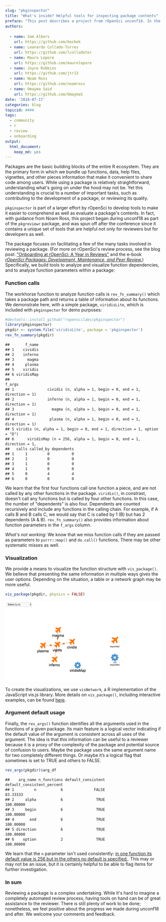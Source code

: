 ```yaml
---
slug: "pkginspector"
title: "What's inside? Helpful tools for inspecting package contents"
preface: "This post describes a project from rOpenSci unconf18. In the spirit of exploration and experimentation at our unconferences, projects are not necessarily finished products or in scope for rOpenSci packages."
authors:
    
  - name: Sam Albers
    url: https://github.com/boshek
  - name: Leonardo Collado-Torres
    url: https://github.com/lcolladotor
  - name: Mauro Lepore
    url: https://github.com/maurolepore
  - name: Joyce Robbins
    url: https://github.com/jtr13
  - name: Noam Ross
    url: https://github.com/noamross
  - name: Omayma Said
    url: https://github.com/OmaymaS   
date: '2018-07-17'
categories: blog
topicid: ####
tags:
  - community
  - r
  - review
  - onboarding
output: 
  html_document: 
    keep_md: yes
---
```


Packages are the basic building blocks of the entire R ecosystem. They are the primary form in which we bundle up functions, data, help files, vignettes, and other pieces information that make it convenient to share code among users. While using a package is relatively straightforward, understanding what's going on under the hood may not be. Yet this understanding is crucial to a number of important tasks, such as contributing to the development of a package, or reviewing its quality. 

`pkginspector` is part of a larger effort by rOpenSci to develop tools to make it easier to comprehend as well as evaluate a package's contents. In fact, with guidance from Noam Ross, this project began during unconf18 as part of the `pkgreviewr` package, and was spun off after the conference since it contains a unique set of tools that are helpful not only for reviewers but for developers as well.

The package focuses on facilitating a few of the many tasks involved in reviewing a package. (For more on rOpenSci's review process, see the blog post: ["Onboarding at rOpenSci: A Year in Reviews"](https://ropensci.org/blog/2016/03/28/software-review/) and the e-book [*rOpenSci Packages: Development, Maintenance, and Peer Review.*](https://ropensci.github.io/dev_guide/)) Specifically, we build tools to analyze and visualize function dependencies, and to analyze function parameters within a package:

### Function calls

The workhorse function to analyze function calls is `rev_fn_summary()` which takes a package path and returns a table of information about its functions. We demonstrate here, with a simple package, `viridisLite`, which is included with `pkginspector` for demo purposes:


```r
#devtools::install_github("ropenscilabs/pkginspector")
library(pkginspector)
pkgdir <- system.file('viridisLite', package = 'pkginspector')
rev_fn_summary(pkgdir)
```

```
##       f_name
## 1    cividis
## 2    inferno
## 3      magma
## 4     plasma
## 5    viridis
## 6 viridisMap
##                                                                     f_args
## 1               cividis (n, alpha = 1, begin = 0, end = 1, direction = 1) 
## 2               inferno (n, alpha = 1, begin = 0, end = 1, direction = 1) 
## 3                 magma (n, alpha = 1, begin = 0, end = 1, direction = 1) 
## 4                plasma (n, alpha = 1, begin = 0, end = 1, direction = 1) 
## 5 viridis (n, alpha = 1, begin = 0, end = 1, direction = 1, option = "D") 
## 6      viridisMap (n = 256, alpha = 1, begin = 0, end = 1, direction = 1, 
##   calls called_by dependents
## 1     1         0          0
## 2     1         0          0
## 3     1         0          0
## 4     1         0          0
## 5     0         4          4
## 6     0         0          0
```

We learn that the first four functions call one function a piece, and are not called by any other functions in the package. `viridis()`, in constrast, doesn't call any functions but is called by four other functions. In this case, the number of "dependents" is also four. Dependents are counted recursively and include any functions in the calling chain. For example, if A calls B and B calls C, we would say that C is called by 1 (B) but has 2 dependents (A & B). `rev_fn_summary()` also provides information about function parameters in the `f_args` column.

*What's not working:* We know that we miss function calls if they are passed as parameters to `purrr::map()` and `do.call()` functions. There may be other systematic misses as well.

### Visualization

We provide a means to visualize the function structure with `vis_package()`. We believe that presenting the same information in multiple ways gives the user options. Depending on the situation, a table or a network graph may be more useful.  


```r
vis_package(pkgdir, physics = FALSE)
```


<!--- this link will be changed for the final draft per instructions --->
![](../../themes/ropensci/static/img/blog-images/2018-07-17-pkginspector/viridisLite.png)

To create the visualizations, we use `visNetwork`, a R implementation of the JavaScript vis.js library. More details on `vis_package()`, including interactive examples, can be found [here](http://rpubs.com/jtr13/vis_package).

### Argument default usage

Finally, the `rev_args()` function identifies all the arguments used in the functions of a given package. Its main feature is a logical vector indicating if the default value of the argument is consistent across all uses of the argument. The idea is that this information can be useful to a reviewer because it is a proxy of the complexity of the package and potential source of confusion to users. Maybe the package uses the same argument name for two completely different things. Or maybe it’s a logical flag that sometimes is set to TRUE and others to FALSE.


```r
rev_args(pkgdir)$arg_df
```

```
##    arg_name n_functions default_consistent default_consistent_percent
## 1         n           6              FALSE                   83.33333
## 2     alpha           6               TRUE                  100.00000
## 3     begin           6               TRUE                  100.00000
## 4       end           6               TRUE                  100.00000
## 5 direction           6               TRUE                  100.00000
## 6    option           2               TRUE                  100.00000
```

We learn that the `n` parameter isn't used consistently: [in one function its default value is 256 but in the others no default is specified.](https://github.com/sjmgarnier/viridisLite/blob/master/R/viridis.R). This may or may not be an issue, but it is certainly helpful to be able to flag items for further investigation.

### In sum

Reviewing a package is a complex undertaking. While it's hard to imagine a completely automated review process, having tools on hand can be of great assistance to the reviewer. There is still plenty of work to be done; nonetheless, we feel positive about the progress we made during unconf18 and after.  We welcome your comments and feedback.

